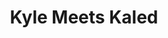 ---
mission_id: kmc
editorsChoice:
title: "Kyle Meets Kaled"
authors: 
    - "Troy Nathan Robeck"
date:
filename: "kmc.zip"
description: "Run around and destroy some daleks."
heroImage: "./kmc.png"
levelReplaced:	JABSHIP
difficulty: yes
bm:	yes
fme: no
wax: yes
three_do: yes
voc: yes
gmd: no
vue: no
lfd: no
base: "New level from scratch" 
editors: "DFUSE 1.00"

---
